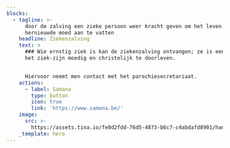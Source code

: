 ```yaml
---
blocks:
  - tagline: >-
      door de zalving een zieke persoon weer kracht geven om het leven met
      hernieuwde moed aan te vatten
    headline: Ziekenzalving
    text: >
      ### Wie ernstig ziek is kan de ziekenzalving ontvangen; ze is een steun om
      het ziek-zijn moedig en christelijk te doorleven.


      Hiervoor neemt men contact met het parochiesecretariaat.
    actions:
      - label: Samana
        type: button
        icon: true
        link: 'https://www.samana.be/'
    image:
      src: >-
        https://assets.tina.io/fe0d2fdd-76d5-4873-b6c7-c4abdafd8901/hands-ga43664968_1920.jpg
    _template: hero
---
```


